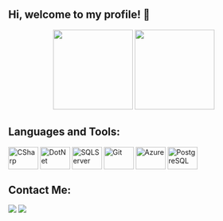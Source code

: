 ## Hi, welcome to my profile! 👋
<div align="center">
    <a href="https://github.com/pedrohsm8"></a>
    <img height="160em" src="https://github-readme-stats.vercel.app/api?username=pedro-smasson&show_icons=true&theme=dark&include_all_commits=true&count_private=true">
    <img height="160em" src="https://github-readme-stats.vercel.app/api/top-langs/?username=pedro-smasson&layout=compact&langs_count=4&theme=dark">
</div>


## Languages and Tools:
<div style="display: inline_block">
    <img align="center" alt="CSharp" height="45" width="60" src="https://cdn.jsdelivr.net/gh/devicons/devicon/icons/csharp/csharp-original.svg">
    <img align="center" alt="DotNet" height="45" width="60" src="https://cdn.jsdelivr.net/gh/devicons/devicon/icons/dot-net/dot-net-plain-wordmark.svg">
    <img align="center" alt="SQLServer" height="45" width="60" src="https://cdn.jsdelivr.net/gh/devicons/devicon/icons/microsoftsqlserver/microsoftsqlserver-plain-wordmark.svg">
    <img align="center" alt="Git" height="45" width="60" src="https://cdn.jsdelivr.net/gh/devicons/devicon/icons/git/git-original.svg">
    <img align="center" alt="Azure" height="45" width="60" src="https://cdn.jsdelivr.net/gh/devicons/devicon/icons/azure/azure-original.svg">
    <img align="center" alt="PostgreSQL" height="45" width="60" src="https://cdn.jsdelivr.net/gh/devicons/devicon/icons/postgresql/postgresql-original.svg">
</div>
<!-- 
  <img align="center" alt="Python" height="45" width="60" src="https://cdn.jsdelivr.net/gh/devicons/devicon/icons/python/python-original.svg">
  <img align="center" alt="TypeScript" height="45" width="60" src="https://cdn.jsdelivr.net/gh/devicons/devicon/icons/typescript/typescript-original.svg">
  <img align="center" alt="JavaScript" height="45" width="60" src="https://cdn.jsdelivr.net/gh/devicons/devicon/icons/javascript/javascript-original.svg">
  <img align="center" alt="MongoDB" height="45" width="60" src="https://cdn.jsdelivr.net/gh/devicons/devicon/icons/mongodb/mongodb-original-wordmark.svg">
-->

## Contact Me:
<div>
  <a href="mailto:pedro.smasson@gmail.com"><img src="https://img.shields.io/badge/Gmail-D14836?style=for-the-badge&logo=gmail&logoColor=white" target="_blank"></a>
  <a href="https://www.linkedin.com/in/pedro-smasson/" target="_blank" rel="noopener noreferrer"><img src="https://img.shields.io/badge/LinkedIn-0077B5?style=for-the-badge&logo=linkedin&logoColor=white"></a> 
</div>
